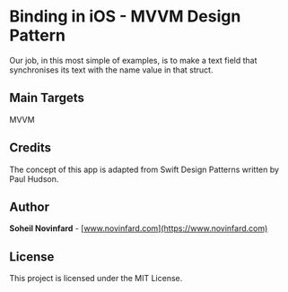 # Binding in iOS - MVVM Design Pattern
Our job, in this most simple of examples, is to make a text field that synchronises its text with the name value in that struct.

## Main Targets
MVVM

## Credits
The concept of this app is adapted from Swift Design Patterns written by Paul Hudson.

## Author
**Soheil Novinfard** - [www.novinfard.com](https://www.novinfard.com)

## License
This project is licensed under the MIT License.